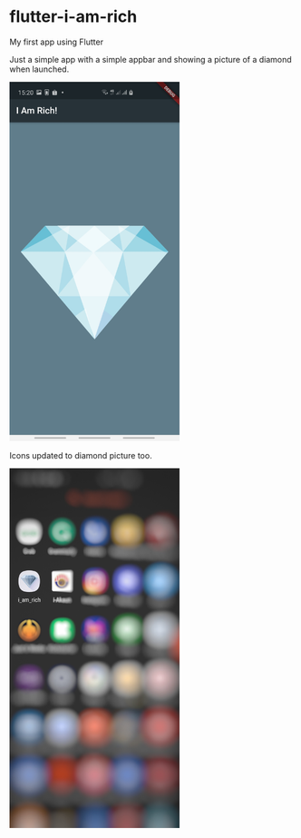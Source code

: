 # flutter-i-am-rich
My first app using Flutter

Just a simple app with a simple appbar and showing a picture of a diamond when launched.

<img src="https://github.com/robertos95/flutter-i-am-rich/blob/master/screenshots/Screenshot_app.jpg?raw=true" width="300px">

Icons updated to diamond picture too.

<img src="https://github.com/robertos95/flutter-i-am-rich/blob/master/screenshots/Screenshot_icon.jpeg?raw=true" width="300px">
